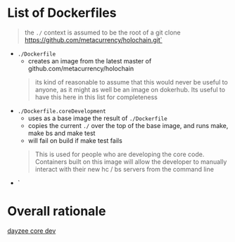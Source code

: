 # List of Dockerfiles
> the `./` context is assumed to be the root of a 
> git clone https://github.com/metacurrency/holochain.git`

* `./Dockerfile`
  * creates an image from the latest master of github.com/metacurrency/holochain
  > its kind of reasonable to assume that this would never be useful to anyone, as it might as well be an image on dokerhub. Its useful to have this here in this list for completeness
* `./Dockerfile.coreDevelopment`
  * uses as a base image the result of `./Dockerfile`
  * copies the current `./` over the top of the base image, and runs make, make bs and make test
  * will fail on build if make test fails
  > This is used for people who are developing the core code. Containers built on this image will allow the developer to manually interact with their new hc / bs servers from the command line
* `

# Overall rationale



[dayzee core dev](dayzeecoredev)